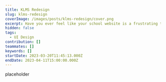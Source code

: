 ```yaml
---
title: KLMS Redesign
slug: klms-redesign
coverImage: /images/posts/klms-redesign/cover.png
excerpt: Have you ever feel like your school website is a frustrating to use?
hidden: false
tags:
  - UI Design
contribution: []
teammates: []
keywords: []
startDate: 2023-03-20T11:45:13.000Z
endDate: 2023-04-11T15:00:00.000Z
---
```


placeholder
